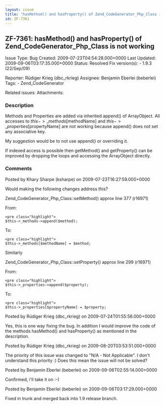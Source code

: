 ```yaml
---
layout: issue
title: "hasMethod() and hasProperty() of Zend_CodeGenerator_Php_Class is not working"
id: ZF-7361
---
```


ZF-7361: hasMethod() and hasProperty() of Zend\_CodeGenerator\_Php\_Class is not working
----------------------------------------------------------------------------------------

 Issue Type: Bug Created: 2009-07-23T04:54:28.000+0000 Last Updated: 2009-09-06T03:17:35.000+0000 Status: Resolved Fix version(s): - 1.9.3 (22/Sep/09)
 
 Reporter:  Rüdiger Krieg (dbc\_rkrieg)  Assignee:  Benjamin Eberlei (beberlei)  Tags: - Zend\_CodeGenerator
 
 Related issues: 
 Attachments: 
### Description

Methods and Properties are added via inherited append() of ArrayObject. All accesses to $this->\_methods[$methodName] and $this->\_properties[$propertyName] are not working because append() does not set any associative key.

My suggestion would be to not use append() or overriding it.

If indexed access is possible then getMethod() and getProperty() can be improved by dropping the loops and accessing the ArrayObject directly.

 

 

### Comments

Posted by Khary Sharpe (ksharpe) on 2009-07-23T16:27:59.000+0000

Would making the following changes address this?

Zend\_CodeGenerator\_Php\_Class::setMethod() approx line 377 (r16971)

From:

 
    <pre class="highlight"> 
    $this->_methods->append($method);


To:

 
    <pre class="highlight"> 
    $this->_methods[$methodName] = $method;


Similarly

Zend\_CodeGenerator\_Php\_Class::setProperty() approx line 299 (r16971)

From:

 
    <pre class="highlight"> 
    $this->_properties->append($property);


To:

 
    <pre class="highlight"> 
    $this->_properties[$propertyName] = $property;


 

 

Posted by Rüdiger Krieg (dbc\_rkrieg) on 2009-07-24T01:55:56.000+0000

Yes, this is one way fixing the bug. In addition I would improve the code of the methods hasMethod() and hasProperty() as mentioned in the description.

 

 

Posted by Rüdiger Krieg (dbc\_rkrieg) on 2009-08-20T03:53:51.000+0000

The priority of this issue was changed to "N/A - Not Applicable". I don't understand this priority :) Does this mean the issue will not be solved?

 

 

Posted by Benjamin Eberlei (beberlei) on 2009-09-06T02:55:14.000+0000

Confirmed, i'll take it on :-)

 

 

Posted by Benjamin Eberlei (beberlei) on 2009-09-06T03:17:29.000+0000

Fixed in trunk and merged back into 1.9 release branch.

 

 